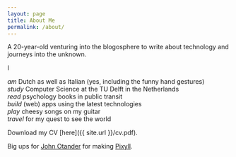 ```yaml
---
layout: page
title: About Me
permalink: /about/
---
```


A 20-year-old venturing into the blogosphere to write about technology and journeys into the unknown.

I

<i>am</i> Dutch as well as Italian (yes, including the funny hand gestures)  
<i>study</i> Computer Science at the TU Delft in the Netherlands  
<i>read</i> psychology books in public transit  
<i>build</i> (web) apps using the latest technologies  
<i>play</i> cheesy songs on my guitar  
<i>travel</i> for my quest to see the world  

Download my CV [here]({{ site.url }}/cv.pdf).

Big ups for [John Otander](http://johnotander.com) for making [Pixyll](https://github.com/johnotander/pixyll).
